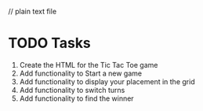 // plain text file
# TODO Tasks

1. Create the HTML for the Tic Tac Toe game
2. Add functionality to Start a new game
3. Add functionality to display your placement in the grid
4. Add functionality to switch turns
5. Add functionality to find the winner